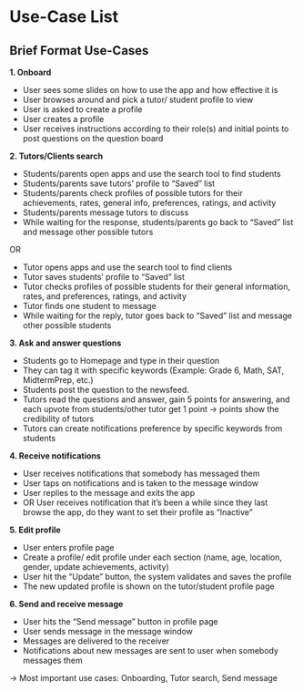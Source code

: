 # Use-Case List


## Brief Format Use-Cases



**1. Onboard**
* User sees some slides on how to use the app and how effective it is
* User browses around and pick a tutor/ student profile to view
* User is asked to create a profile
* User creates a profile
* User receives instructions according to their role(s) and initial points to post questions on the question board

**2. Tutors/Clients search**
* Students/parents open apps and use the search tool to find students
* Students/parents save tutors’ profile to “Saved” list
* Students/parents check profiles of possible tutors for their achievements, rates, general info, preferences, ratings, and activity
* Students/parents message tutors to discuss
* While waiting for the response, students/parents go back to “Saved” list and message other possible tutors

OR

* Tutor opens apps and use the search tool to find clients
* Tutor saves students’ profile to “Saved” list
* Tutor checks profiles of possible students for their general information, rates, and preferences, ratings, and activity
* Tutor finds one student to message
* While waiting for the reply, tutor goes back to “Saved” list and message other possible students

**3. Ask and answer questions**
* Students go to Homepage and type in their question
* They can tag it with specific keywords (Example: Grade 6, Math, SAT, MidtermPrep, etc.)
* Students post the question to the newsfeed.
* Tutors read the questions and answer, gain 5 points for answering, and each upvote from students/other tutor get 1 point → points show the credibility of tutors
* Tutors can create notifications preference by specific keywords from students

**4. Receive notifications**
* User receives notifications that somebody has messaged them
* User taps on notifications and is taken to the message window
* User replies to the message and exits the app
* OR User receives notification that it’s been a while since they last browse the app, do they want to set their profile as “Inactive”

**5. Edit profile**
* User enters profile page
* Create a profile/ edit profile under each section (name, age, location, gender, update achievements, activity)
* User hit the “Update” button, the system validates and saves the profile
* The new updated profile is shown on the tutor/student profile page

**6. Send and receive message**
* User hits the “Send message” button in profile page
* User sends message in the message window
* Messages are delivered to the receiver
* Notifications about new messages are sent to user when somebody messages them

→ Most important use cases: Onboarding, Tutor search, Send message  
